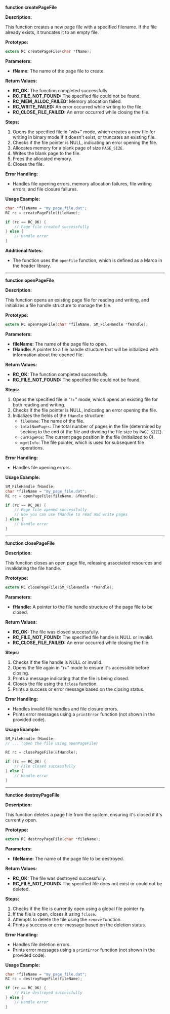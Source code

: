**function createPageFile**

**Description:**

This function creates a new page file with a specified filename. If the file already exists, it truncates it to an empty file.

**Prototype:**

```c
extern RC createPageFile(char *fName);
```

**Parameters:**

- **fName:** The name of the page file to create.

**Return Values:**

- **RC_OK:** The function completed successfully.
- **RC_FILE_NOT_FOUND:** The specified file could not be found.
- **RC_MEM_ALLOC_FAILED:** Memory allocation failed.
- **RC_WRITE_FAILED:** An error occurred while writing to the file.
- **RC_CLOSE_FILE_FAILED:** An error occurred while closing the file.

**Steps:**

1. Opens the specified file in "wb+" mode, which creates a new file for writing in binary mode if it doesn't exist, or truncates an existing file.
2. Checks if the file pointer is NULL, indicating an error opening the file.
3. Allocates memory for a blank page of size `PAGE_SIZE`.
4. Writes the blank page to the file.
5. Frees the allocated memory.
6. Closes the file.

**Error Handling:**

- Handles file opening errors, memory allocation failures, file writing errors, and file closure failures.

**Usage Example:**

```c
char *fileName = "my_page_file.dat";
RC rc = createPageFile(fileName);

if (rc == RC_OK) {
    // Page file created successfully
} else {
    // Handle error
}
```

**Additional Notes:**

- The function uses the `openFile` function, which is defined as a Marco in the header library.

---

**function openPageFile**

**Description:**

This function opens an existing page file for reading and writing, and initializes a file handle structure to manage the file.

**Prototype:**

```c
extern RC openPageFile(char *fileName, SM_FileHandle *fHandle);
```

**Parameters:**

- **fileName:** The name of the page file to open.
- **fHandle:** A pointer to a file handle structure that will be initialized with information about the opened file.

**Return Values:**

- **RC_OK:** The function completed successfully.
- **RC_FILE_NOT_FOUND:** The specified file could not be found.

**Steps:**

1. Opens the specified file in "r+" mode, which opens an existing file for both reading and writing.
2. Checks if the file pointer is NULL, indicating an error opening the file.
3. Initializes the fields of the `fHandle` structure:
   - `fileName`: The name of the file.
   - `totalNumPages`: The total number of pages in the file (determined by seeking to the end of the file and dividing the file size by `PAGE_SIZE`).
   - `curPagePos`: The current page position in the file (initialized to 0).
   - `mgmtInfo`: The file pointer, which is used for subsequent file operations.

**Error Handling:**

- Handles file opening errors.

**Usage Example:**

```c
SM_FileHandle fHandle;
char *fileName = "my_page_file.dat";
RC rc = openPageFile(fileName, &fHandle);

if (rc == RC_OK) {
    // Page file opened successfully
    // Now you can use fHandle to read and write pages
} else {
    // Handle error
}
```

---

**function closePageFile**

**Description:**

This function closes an open page file, releasing associated resources and invalidating the file handle.

**Prototype:**

```c
extern RC closePageFile(SM_FileHandle *fHandle);
```

**Parameters:**

- **fHandle:** A pointer to the file handle structure of the page file to be closed.

**Return Values:**

- **RC_OK:** The file was closed successfully.
- **RC_FILE_NOT_FOUND:** The specified file handle is NULL or invalid.
- **RC_CLOSE_FILE_FAILED:** An error occurred while closing the file.

**Steps:**

1. Checks if the file handle is NULL or invalid.
2. Opens the file again in "r+" mode to ensure it's accessible before closing.
3. Prints a message indicating that the file is being closed.
4. Closes the file using the `fclose` function.
5. Prints a success or error message based on the closing status.

**Error Handling:**

- Handles invalid file handles and file closure errors.
- Prints error messages using a `printError` function (not shown in the provided code).

**Usage Example:**

```c
SM_FileHandle fHandle;
// ... (open the file using openPageFile)

RC rc = closePageFile(&fHandle);

if (rc == RC_OK) {
    // File closed successfully
} else {
    // Handle error
}
```

---

**function destroyPageFile**

**Description:**

This function deletes a page file from the system, ensuring it's closed if it's currently open.

**Prototype:**

```c
extern RC destroyPageFile(char *fileName);
```

**Parameters:**

- **fileName:** The name of the page file to be destroyed.

**Return Values:**

- **RC_OK:** The file was destroyed successfully.
- **RC_FILE_NOT_FOUND:** The specified file does not exist or could not be deleted.

**Steps:**

1. Checks if the file is currently open using a global file pointer `fp`.
2. If the file is open, closes it using `fclose`.
3. Attempts to delete the file using the `remove` function.
4. Prints a success or error message based on the deletion status.

**Error Handling:**

- Handles file deletion errors.
- Prints error messages using a `printError` function (not shown in the provided code).

**Usage Example:**

```c
char *fileName = "my_page_file.dat";
RC rc = destroyPageFile(fileName);

if (rc == RC_OK) {
    // File destroyed successfully
} else {
    // Handle error
}
```
